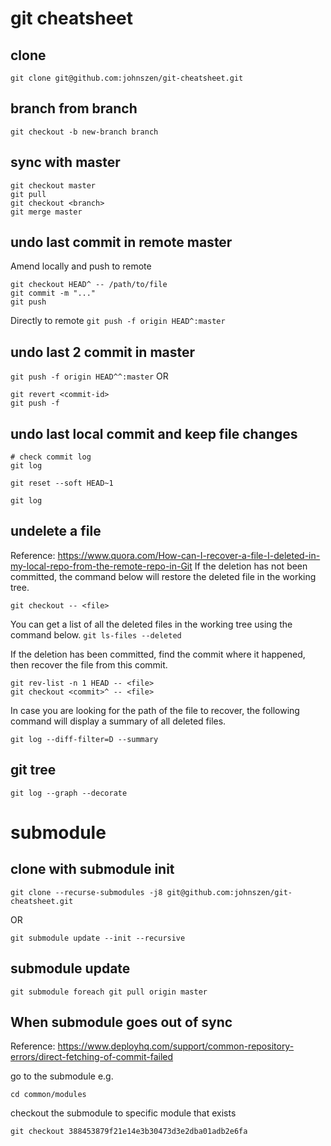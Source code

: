 # git cheatsheet

## clone
`git clone git@github.com:johnszen/git-cheatsheet.git`

## branch from branch
`git checkout -b new-branch branch`

## sync with master
```
git checkout master
git pull
git checkout <branch>
git merge master
 ```

## undo last commit in remote master 
Amend locally and push to remote
```
git checkout HEAD^ -- /path/to/file
git commit -m "..."
git push
```

Directly to remote
`git push -f origin HEAD^:master`
## undo last 2 commit in master
`git push -f origin HEAD^^:master`
OR
```
git revert <commit-id>
git push -f
```

## undo last local commit and keep file changes
```
# check commit log
git log

git reset --soft HEAD~1

git log
```

## undelete a file
Reference: https://www.quora.com/How-can-I-recover-a-file-I-deleted-in-my-local-repo-from-the-remote-repo-in-Git
If the deletion has not been committed, the command below will restore the deleted file in the working tree.

`git checkout -- <file>`

You can get a list of all the deleted files in the working tree using the command below.
`git ls-files --deleted`

If the deletion has been committed, find the commit where it happened, then recover the file from this commit.
```
git rev-list -n 1 HEAD -- <file>
git checkout <commit>^ -- <file>
```

In case you are looking for the path of the file to recover, the following command will display a summary of all deleted files.

`git log --diff-filter=D --summary`

## git tree
`git log --graph --decorate`
 
# submodule

## clone with submodule init
`git clone --recurse-submodules -j8 git@github.com:johnszen/git-cheatsheet.git`

OR

`git submodule update --init --recursive`

## submodule update
`git submodule foreach git pull origin master`

## When submodule goes out of sync
Reference: https://www.deployhq.com/support/common-repository-errors/direct-fetching-of-commit-failed

go to the submodule e.g.

`cd common/modules`

checkout the submodule to specific module that exists

`git checkout 388453879f21e14e3b30473d3e2dba01adb2e6fa`

